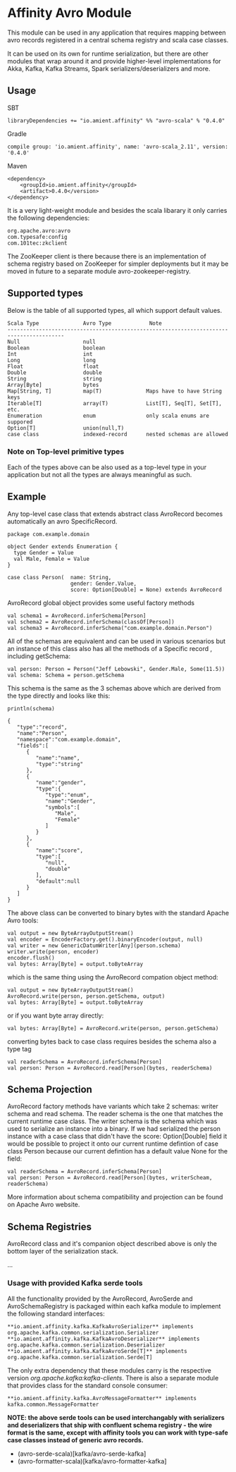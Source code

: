 # Affinity Avro Module

This module can be used in any application that requires mapping between
avro records registered in a central schema registry and scala case classes.

It can be used on its own for runtime serialization, but there are other
modules that wrap around it and provide higher-level implementations for
Akka, Kafka, Kafka Streams, Spark serializers/deserializers and more.

## Usage

SBT

    libraryDependencies += "io.amient.affinity" %% "avro-scala" % "0.4.0"

Gradle

    compile group: 'io.amient.affinity', name: 'avro-scala_2.11', version: '0.4.0'

Maven

    <dependency>
        <groupId>io.amient.affinity</groupId>
        <artifact>0.4.0</version>
    </dependency>

It is a very light-weight module and besides the scala libarary it only carries the following dependencies:

    org.apache.avro:avro
    com.typesafe:config
    com.101tec:zkclient

The ZooKeeper client is there because there is an implementation of
schema registry based on ZooKeeper for simpler deployments but it may
be moved in future to a separate module avro-zookeeper-registry.

## Supported types

Below is the table of all supported types, all which support default values.

    Scala Type              Avro Type            Note
    ----------------------------------------------------------------------------------------
    Null                    null
    Boolean                 boolean
    Int                     int
    Long                    long
    Float                   float
    Double                  double
    String                  string
    Array[Byte]             bytes               
    Map[String, T]          map(T)              Maps have to have String keys
    Iterable[T]             array(T)            List[T], Seq[T], Set[T], etc.
    Enumeration             enum                only scala enums are suppored
    Option[T]               union(null,T)
    case class              indexed-record      nested schemas are allowed

### Note on Top-level primitive types

Each of the types above can be also used as a top-level type in your application but not all the
types are always meaningful as such.


## Example

Any top-level case class that extends abstract class AvroRecord becomes automatically an avro SpecificRecord.

    package com.example.domain

    object Gender extends Enumeration {
      type Gender = Value
      val Male, Female = Value
    }

    case class Person(  name: String,
                        gender: Gender.Value,
                        score: Option[Double] = None) extends AvroRecord


AvroRecord global object provides some useful factory methods

    val schema1 = AvroRecord.inferSchema[Person]
    val schema2 = AvroRecord.inferSchema(classOf[Person])
    val schema3 = AvroRecord.inferSchema("com.example.domain.Person")

All of the schemas are equivalent and can be used in various scenarios
but an instance of this class also has all the methods of a Specific record
, including getSchema:

    val person: Person = Person("Jeff Lebowski", Gender.Male, Some(11.5))
    val schema: Schema = person.getSchema

This schema is the same as the 3 schemas above which are derived from the type directly
and looks like this:

    println(schema)

    {
       "type":"record",
       "name":"Person",
       "namespace":"com.example.domain",
       "fields":[
          {
             "name":"name",
             "type":"string"
          },
          {
             "name":"gender",
             "type":{
                "type":"enum",
                "name":"Gender",
                "symbols":[
                   "Male",
                   "Female"
                ]
             }
          },
          {
             "name":"score",
             "type":[
                "null",
                "double"
             ],
             "default":null
          }
       ]
    }

The above class can be converted to binary bytes with the standard Apache Avro tools:

    val output = new ByteArrayOutputStream()
    val encoder = EncoderFactory.get().binaryEncoder(output, null)
    val writer = new GenericDatumWriter[Any](person.schema)
    writer.write(person, encoder)
    encoder.flush()
    val bytes: Array[Byte] = output.toByteArray

which is the same thing using the AvroRecord compation object method:

    val output = new ByteArrayOutputStream()
    AvroRecord.write(person, person.getSchema, output)
    val bytes: Array[Byte] = output.toByteArray

or if you want byte array directly:

    val bytes: Array[Byte] = AvroRecord.write(person, person.getSchema)

converting bytes back to case class requires besides the schema also a type tag

    val readerSchema = AvroRecord.inferSchema[Person]
    val person: Person = AvroRecord.read[Person](bytes, readerSchema)

## Schema Projection

AvroRecord factory methods have variants which take 2 schemas: writer schema and read schema.
The reader schema is the one that matches the current runtime case class.
The writer schema is the schema which was used to serialize an instance into a binary.
If we had serialized the person instance with a case class that didn't have the score: Option[Double]
field it would be possible to project it onto our current runtime defintion of case class Person
because our current defintion has a default value None for the field:

    val readerSchema = AvroRecord.inferSchema[Person]
    val person: Person = AvroRecord.read[Person](bytes, writerScheam, readerSchema)

More information about schema compatibility and projection can be found on Apache Avro website.

## Schema Registries

AvroRecord class and it's companion object described above is only the bottom layer of the
serialization stack.

...

### Usage with provided Kafka serde tools

All the functionality provided by the AvroRecord, AvroSerde and AvroSchemaRegistry
is packaged within each kafka module to implement the following standard interfaces:

    **io.amient.affinity.kafka.KafkaAvroSerializer** implements org.apache.kafka.common.serialization.Serializer
    **io.amient.affinity.kafka.KafkaAvroDeserializer** implements org.apache.kafka.common.serialization.Deserializer
    **io.amient.affinity.kafka.KafkaAvroSerde[T]** implements org.apache.kafka.common.serialization.Serde[T]

The only extra dependency that these modules carry is the respective version *org.apache.kafka:kafka-clients*.
There is also a separate module that provides class for the standard console consumer:

    **io.amient.affinity.kafka.AvroMessageFormatter** implements kafka.common.MessageFormatter

**NOTE: the above serde tools can be used interchangably with serializers and deserializers that
ship with confluent schema registry - the wire format is the same, except with affinity tools
you can work with type-safe case classes instead of generic avro records.**

- (avro-serde-scala)[kafka/avro-serde-kafka]
- (avro-formatter-scala)[kafka/avro-formatter-kafka]





